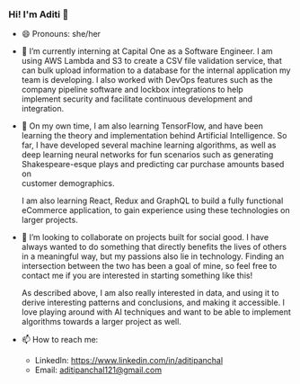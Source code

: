 ### Hi! I'm Aditi 👋

<!--
**aditipanchal121/aditipanchal121** is a ✨ _special_ ✨ repository because its `README.md` (this file) appears on your GitHub profile.
-->

- 😄 Pronouns: she/her

- 🔭 I’m currently interning at Capital One as a Software Engineer. I am using AWS Lambda and S3 to create a CSV file validation service, that can bulk upload information to a          database for the internal application my team is developing. I also worked with DevOps features such as the company pipeline software and lockbox integrations to help        
     implement security and facilitate continuous development and integration. 

- 🌱 On my own time, I am also learning TensorFlow, and have been learning the theory and implementation behind Artificial Intelligence. So far, I have developed several machine 
     learning algorithms, as well as deep learning neural networks for fun scenarios such as generating Shakespeare-esque plays and predicting car purchase amounts based on  
     customer demographics. 
     
     I am also learning React, Redux and GraphQL to build a fully functional eCommerce application, to gain experience using these technologies on larger projects.
     
- 👯 I’m looking to collaborate on projects built for social good. I have always wanted to do something that directly benefits the lives of others in a meaningful way, but my 
     passions also lie in technology. Finding an intersection between the two has been a goal of mine, so feel free to contact me if you are interested in starting something like 
     this!

     As described above, I am also really interested in data, and using it to derive interesting patterns and conclusions, and making it accessible. I love playing around with AI 
     techniques and want to be able to implement algorithms towards a larger project as well.

- 📫 How to reach me: 
     - LinkedIn: https://www.linkedin.com/in/aditipanchal
     - Email: aditipanchal121@gmail.com


